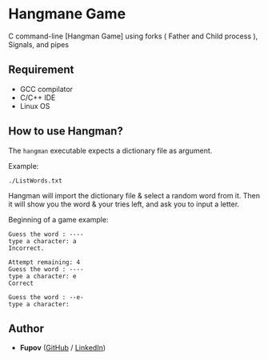# Hangmane Game
C command-line [Hangman Game] using forks ( Father and Child process ), Signals, and pipes

## Requirement

- GCC compilator
- C/C++ IDE
- Linux OS

## How to use Hangman?

The `hangman` executable expects a dictionary file as argument.

Example:

```
./ListWords.txt
```
Hangman will import the dictionary file & select a random word from it. Then it will show you the word & your tries left, and ask you to input a letter.

Beginning of a game example:

```
Guess the word : ----
type a character: a
Incorrect.

Attempt remaining: 4
Guess the word : ----
type a character: e
Correct

Guess the word : --e-
type a character:
```

## Author
* **Fupov** ([GitHub](https://github.com/Fupov/) / [LinkedIn](https://www.linkedin.com/in/tchich-aymane/))

